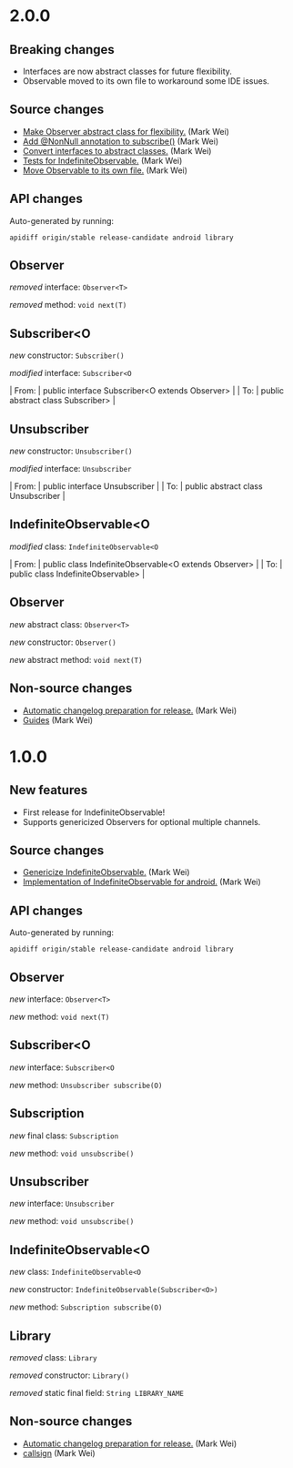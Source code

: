 # 2.0.0

## Breaking changes

* Interfaces are now abstract classes for future flexibility.
* Observable moved to its own file to workaround some IDE issues.

## Source changes

* [Make Observer abstract class for flexibility.](https://github.com/material-motion/indefinite-observable-android/commit/8ded236c5f2f17e8bf1e9816c81d7d3d72ab2ff9) (Mark Wei)
* [Add @NonNull annotation to subscribe()](https://github.com/material-motion/indefinite-observable-android/commit/4e3ca39584b57df7b679b2bef79685197ea4c270) (Mark Wei)
* [Convert interfaces to abstract classes.](https://github.com/material-motion/indefinite-observable-android/commit/1943c2679c737884f6d7d30601114dccf884253f) (Mark Wei)
* [Tests for IndefiniteObservable.](https://github.com/material-motion/indefinite-observable-android/commit/307007be3b2c0c98a452d6f4d0d82ba165f70432) (Mark Wei)
* [Move Observable to its own file.](https://github.com/material-motion/indefinite-observable-android/commit/ec25d8762c69bd563167c17bbe6ed8698cd316c4) (Mark Wei)

## API changes

Auto-generated by running:

    apidiff origin/stable release-candidate android library

## Observer<T>

*removed* interface: `Observer<T>`

*removed* method: `void next(T)`


## Subscriber<O

*new* constructor: `Subscriber()`

*modified* interface: `Subscriber<O`

| From: | public interface Subscriber<O extends Observer<?>> |
| To: | public abstract class Subscriber<O extends Observer<?>> |


## Unsubscriber

*new* constructor: `Unsubscriber()`

*modified* interface: `Unsubscriber`

| From: | public interface Unsubscriber |
| To: | public abstract class Unsubscriber |


## IndefiniteObservable<O

*modified* class: `IndefiniteObservable<O`

| From: | public class IndefiniteObservable<O extends Observer<?>> |
| To: | public class IndefiniteObservable<O extends Observer<?>> |


## Observer<T>

*new* abstract class: `Observer<T>`

*new* constructor: `Observer()`

*new* abstract method: `void next(T)`



## Non-source changes

* [Automatic changelog preparation for release.](https://github.com/material-motion/indefinite-observable-android/commit/739c44e87657e92d4d1c82995d57e35e4762e3fd) (Mark Wei)
* [Guides](https://github.com/material-motion/indefinite-observable-android/commit/302dc0da5920c4e9029880cbc472923172652a7e) (Mark Wei)


# 1.0.0

## New features

* First release for IndefiniteObservable!
* Supports genericized Observers for optional multiple channels.

## Source changes

* [Genericize IndefiniteObservable.](https://github.com/material-motion/indefinite-observable-android/commit/d8107873075c8eb0b3e9b94a47c8c9a755b67ab2) (Mark Wei)
* [Implementation of IndefiniteObservable for android.](https://github.com/material-motion/indefinite-observable-android/commit/8accac96969c2d6b97cb66eb8e77e4d0e62a1c16) (Mark Wei)

## API changes

Auto-generated by running:

    apidiff origin/stable release-candidate android library

## Observer<T>

*new* interface: `Observer<T>`

*new* method: `void next(T)`


## Subscriber<O

*new* interface: `Subscriber<O`

*new* method: `Unsubscriber subscribe(O)`


## Subscription

*new* final class: `Subscription`

*new* method: `void unsubscribe()`


## Unsubscriber

*new* interface: `Unsubscriber`

*new* method: `void unsubscribe()`


## IndefiniteObservable<O

*new* class: `IndefiniteObservable<O`

*new* constructor: `IndefiniteObservable(Subscriber<O>)`

*new* method: `Subscription subscribe(O)`


## Library

*removed* class: `Library`

*removed* constructor: `Library()`

*removed* static final field: `String LIBRARY_NAME`



## Non-source changes

* [Automatic changelog preparation for release.](https://github.com/material-motion/indefinite-observable-android/commit/17f21de7de0798698ccd978266e75c100154cff2) (Mark Wei)
* [callsign](https://github.com/material-motion/indefinite-observable-android/commit/7d4b10e3905992a93dbf8049d178777eb0257c2f) (Mark Wei)
